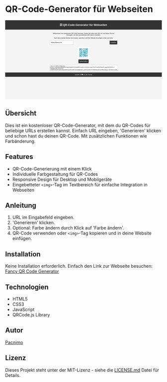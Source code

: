 # QR-Code-Generator für Webseiten

![QR Code Generator Screenshot](./screenshot.png)

## Übersicht

Dies ist ein kostenloser QR-Code-Generator, mit dem du QR-Codes für beliebige URLs erstellen kannst. Einfach URL eingeben, 'Generieren' klicken und schon hast du deinen QR-Code. Mit zusätzlichen Funktionen wie Farbänderung.

## Features

- QR-Code-Generierung mit einem Klick
- Individuelle Farbgestaltung für QR-Codes
- Responsive Design für Desktop und Mobilgeräte
- Eingebetteter `<img>`-Tag im Textbereich für einfache Integration in Webseiten

## Anleitung

1. URL im Eingabefeld eingeben.
2. 'Generieren' klicken.
3. Optional: Farbe ändern durch Klick auf 'Farbe ändern'.
4. QR-Code verwenden oder `<img>`-Tag kopieren und in deine Website einfügen.

## Installation

Keine Installation erforderlich. Einfach den Link zur Webseite besuchen: [Fancy QR Code Generator](#)

## Technologien

- HTML5
- CSS3
- JavaScript
- QRCode.js Library

## Autor

[Pacnimo](https://github.com/pacnimo)

## Lizenz

Dieses Projekt steht unter der MIT-Lizenz - siehe die [LICENSE.md](LICENSE.md) Datei für Details.
